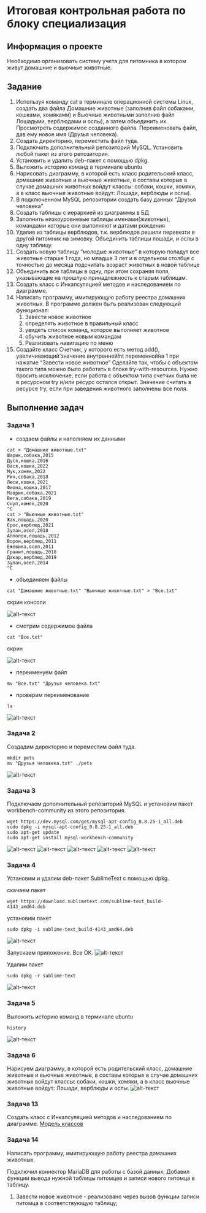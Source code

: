 # Итоговая контрольная работа по блоку специализация
## Информация о проекте
Необходимо организовать систему учета для питомника в котором живут
домашние и вьючные животные.
## Задание
1. Используя команду cat в терминале операционной системы Linux, создать
   два файла Домашние животные (заполнив файл собаками, кошками,
   хомяками) и Вьючные животными заполнив файл Лошадьми, верблюдами и
   ослы), а затем объединить их. Просмотреть содержимое созданного файла.
   Переименовать файл, дав ему новое имя (Друзья человека).
2. Создать директорию, переместить файл туда.
3. Подключить дополнительный репозиторий MySQL. Установить любой пакет
   из этого репозитория.
4. Установить и удалить deb-пакет с помощью dpkg.
5. Выложить историю команд в терминале ubuntu
6. Нарисовать диаграмму, в которой есть класс родительский класс, домашние
   животные и вьючные животные, в составы которых в случае домашних
   животных войдут классы: собаки, кошки, хомяки, а в класс вьючные животные
   войдут: Лошади, верблюды и ослы).
7. В подключенном MySQL репозитории создать базу данных “Друзья
   человека”
8. Создать таблицы с иерархией из диаграммы в БД
9. Заполнить низкоуровневые таблицы именами(животных), командами
   которые они выполняют и датами рождения
10. Удалив из таблицы верблюдов, т.к. верблюдов решили перевезти в другой
    питомник на зимовку. Объединить таблицы лошади, и ослы в одну таблицу.
11. Создать новую таблицу “молодые животные” в которую попадут все
    животные старше 1 года, но младше 3 лет и в отдельном столбце с точностью
    до месяца подсчитать возраст животных в новой таблице
12. Объединить все таблицы в одну, при этом сохраняя поля, указывающие на
    прошлую принадлежность к старым таблицам.
13. Создать класс с Инкапсуляцией методов и наследованием по диаграмме.
14. Написать программу, имитирующую работу реестра домашних животных.
    В программе должен быть реализован следующий функционал:
    1. Завести новое животное
    2. определять животное в правильный класс
    3. увидеть список команд, которое выполняет животное
    4. обучить животное новым командам
    5. Реализовать навигацию по меню
15. Создайте класс Счетчик, у которого есть метод add(), увеличивающий̆
    значение внутренней̆int переменной̆на 1 при нажатие “Завести новое
    животное” Сделайте так, чтобы с объектом такого типа можно было работать в
    блоке try-with-resources. Нужно бросить исключение, если работа с объектом
    типа счетчик была не в ресурсном try и/или ресурс остался открыт. Значение
    считать в ресурсе try, если при заведения животного заполнены все поля.

## Выполнение задач
### Задача 1
+    создаем файлы и наполняем их данными

    cat > "Домашние животные.txt"
    Шарик,собака,2015
    Дуся,кошка,2016
    Вася,кошка,2022
    Мук,хомяк,2022
    Рич,собака,2018
    Люси,кошка,2021
    Фиона,кошка,2017
    Маврик,собака,2021
    Вега,собака,2019
    Снуп,хомяк,2020
    ^C
    cat > "Вьючные животные.txt"
    Жак,лошадь,2020
    Ерос,верблюд,2021
    Зулан,осел,2018
    Апполон,лошадь,2012
    Ворон,верблюд,2011
    Ежевика,осел,2011
    Гранит,лошадь,2018
    Дакар,верблюд,2019
    Зулан,осел,2014
    ^C
+    объединяем файлы
  
    cat "Домашние животные.txt" "Вьючные животные.txt" > "Все.txt"

скрин консоли

![alt-текст](./src/pictures/screenshot_1.png "Скрин создания и объединения файлов")

+    смотрим содержимое файла

    cat "Все.txt"

скрин 

![alt-текст](./src/pictures/screenshot_2.png "Скрин содержимого объединения файлов")

+    переименуем файл

    mv "Все.txt" "Друзья человека.txt"

+    проверим переименование

    ls

![alt-текст](./src/pictures/screenshot_3.png "Скрин переименования файла")

### Задача 2

Создадим директорию и переместим файл туда.

    mkdir pets
    mv "Друзья человека.txt" ./pets

![alt-текст](./src/pictures/screenshot_4.png "Скрин перемещения файла")

### Задача 3
Подключаем дополнительный репозиторий MySQL и установим пакет workbench-community
из этого репозитория.

    wget https://dev.mysql.com/get/mysql-apt-config_0.8.25-1_all.deb
    sudo dpkg -i mysql-apt-config_0.8.25-1_all.deb
    sudo apt-get update
    sudo apt-get install mysql-workbench-community

![alt-текст](./src/pictures/screenshot_3_1.png "Скрин закачки пакета репозитория")
![alt-текст](./src/pictures/screenshot_3_2.png "Скрин установки репозитория")
![alt-текст](./src/pictures/screenshot_3_3.png "Скрин обновления исходников apt")
![alt-текст](./src/pictures/screenshot_3_4.png "Скрин установки пакета workbench")
![alt-текст](./src/pictures/screenshot_3_5.png "Скрин установки пакета workbench")

### Задача 4
Установим и удалим deb-пакет SublimeText с помощью dpkg. 

скачаем пакет

    wget https://download.sublimetext.com/sublime-text_build-4143_amd64.deb

установим пакет

    sudo dpkg -i sublime-text_build-4143_amd64.deb

![alt-текст](./src/pictures/screenshot_4_1.png "Скрин установки пакета")

Запускаем приложение. Все ОК.
![alt-текст](./src/pictures/screenshot_4_2.png "Скрин запуска SublimeText")

Удалим пакет

    sudo dpkg -r sublime-text

![alt-текст](./src/pictures/screenshot_4_3.png "Скрин удаления SublimeText")

### Задача 5

Выложить историю команд в терминале ubuntu

    history

![alt-текст](./src/pictures/screenshot_5.png "Скрин истории команд")

### Задача 6
Нарисуем диаграмму, в которой есть родительский класс, домашние
животные и вьючные животные, в составы которых в случае домашних
животных войдут классы: собаки, кошки, хомяки, а в класс вьючные животные
войдут: Лошади, верблюды и ослы.
![alt-текст](./src/pictures/screenshot_6.png "Скрин истории команд")

### Задача 13
Создать класс с Инкапсуляцией методов и наследованием по диаграмме.
[Модель классов](https://github.com/ando7667/FinalControlWork/tree/dev/src/Models)

### Задача 14
Написать программу, имитирующую работу реестра домашних животных.

Подключил коннектор MariaDB для работы с базой данных;
Добавил функции вывода нужной таблицы питомцев и записи нового питомца в таблицу.
1. Завести новое животное - реализовано через вызов функции записи питомца в соответствующую таблицу;